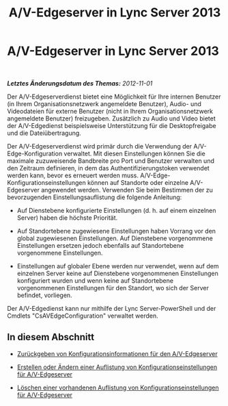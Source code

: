 ﻿---
title: A/V-Edgeserver in Lync Server 2013
TOCTitle: A/V-Edgeserver in Lync Server 2013
ms:assetid: b0cc538b-77eb-47fb-be82-5ab0631c6219
ms:mtpsurl: https://technet.microsoft.com/de-de/library/JJ721852(v=OCS.15)
ms:contentKeyID: 49890892
ms.date: 05/19/2016
mtps_version: v=OCS.15
ms.translationtype: HT
---

# A/V-Edgeserver in Lync Server 2013

 

_**Letztes Änderungsdatum des Themas:** 2012-11-01_

Der A/V-Edgeserverdienst bietet eine Möglichkeit für Ihre internen Benutzer (in Ihrem Organisationsnetzwerk angemeldete Benutzer), Audio- und Videodateien für externe Benutzer (nicht in Ihrem Organisationsnetzwerk angemeldete Benutzer) freizugeben. Zusätzlich zu Audio und Video bietet der A/V-Edgedienst beispielsweise Unterstützung für die Desktopfreigabe und die Dateiübertragung.

Der A/V-Edgeserverdienst wird primär durch die Verwendung der A/V-Edge-Konfiguration verwaltet. Mit diesen Einstellungen können Sie die maximale zuzuweisende Bandbreite pro Port und Benutzer verwalten und den Zeitraum definieren, in dem das Authentifizierungstoken verwendet werden kann, bevor es erneuert werden muss. A/V-Edge-Konfigurationseinstellungen können auf Standorte oder einzelne A/V-Edgeserver angewendet werden. Verwenden Sie beim Bestimmen der zu bevorzugenden Einstellungsauflistung die folgende Anleitung:

  - Auf Dienstebene konfigurierte Einstellungen (d. h. auf einem einzelnen Server) haben die höchste Priorität.

  - Auf Standortebene zugewiesene Einstellungen haben Vorrang vor den global zugewiesenen Einstellungen. Auf Dienstebene vorgenommene Einstellungen ersetzen jedoch ebenfalls auf Standortebene vorgenommene Einstellungen.

  - Einstellungen auf globaler Ebene werden nur verwendet, wenn auf dem einzelnen Server keine auf Dienstebene vorgenommenen Einstellungen konfiguriert wurden und wenn keine auf Standortebene vorgenommenen Einstellungen für den Standort, wo sich der Server befindet, vorliegen.

Der A/V-Edgedienst kann nur mithilfe der Lync Server-PowerShell und der Cmdlets "CsAVEdgeConfiguration" verwaltet werden.

## In diesem Abschnitt

  - [Zurückgeben von Konfigurationsinformationen für den A/V-Edgeserver](lync-server-2013-return-a-v-edge-server-configuration-information.md)

  - [Erstellen oder Ändern einer Auflistung von Konfigurationseinstellungen für A/V-Edgeserver](lync-server-2013-create-or-modify-a-collection-of-a-v-edge-server-configuration-settings.md)

  - [Löschen einer vorhandenen Auflistung von Konfigurationseinstellungen für A/V-Edgeserver](lync-server-2013-delete-an-existing-collection-of-a-v-edge-server-configuration-settings.md)

